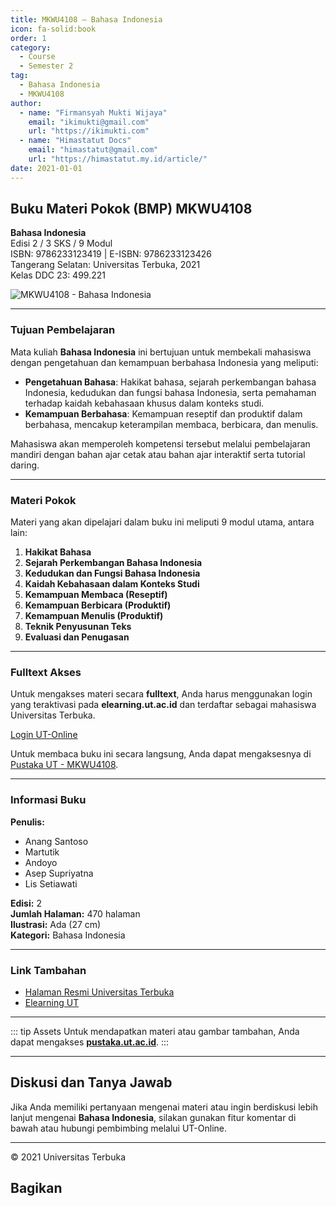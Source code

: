 ```yaml
--- 
title: MKWU4108 – Bahasa Indonesia
icon: fa-solid:book
order: 1
category:
  - Course
  - Semester 2
tag:
  - Bahasa Indonesia
  - MKWU4108
author:
  - name: "Firmansyah Mukti Wijaya"
    email: "ikimukti@gmail.com"
    url: "https://ikimukti.com"
  - name: "Himastatut Docs"
    email: "himastatut@gmail.com"
    url: "https://himastatut.my.id/article/"
date: 2021-01-01
--- 
```


## Buku Materi Pokok (BMP) MKWU4108

**Bahasa Indonesia**  
Edisi 2 / 3 SKS / 9 Modul  
ISBN: 9786233123419 | E-ISBN: 9786233123426  
Tangerang Selatan: Universitas Terbuka, 2021  
Kelas DDC 23: 499.221  

![MKWU4108 - Bahasa Indonesia](https://pustaka.ut.ac.id/lib/wp-content/uploads/2022/02/MKWU410802.jpeg)

--- 

### Tujuan Pembelajaran

Mata kuliah **Bahasa Indonesia** ini bertujuan untuk membekali mahasiswa dengan pengetahuan dan kemampuan berbahasa Indonesia yang meliputi:

- **Pengetahuan Bahasa**: Hakikat bahasa, sejarah perkembangan bahasa Indonesia, kedudukan dan fungsi bahasa Indonesia, serta pemahaman terhadap kaidah kebahasaan khusus dalam konteks studi.
- **Kemampuan Berbahasa**: Kemampuan reseptif dan produktif dalam berbahasa, mencakup keterampilan membaca, berbicara, dan menulis.

Mahasiswa akan memperoleh kompetensi tersebut melalui pembelajaran mandiri dengan bahan ajar cetak atau bahan ajar interaktif serta tutorial daring.

--- 

### Materi Pokok

Materi yang akan dipelajari dalam buku ini meliputi 9 modul utama, antara lain:

1. **Hakikat Bahasa**
2. **Sejarah Perkembangan Bahasa Indonesia**
3. **Kedudukan dan Fungsi Bahasa Indonesia**
4. **Kaidah Kebahasaan dalam Konteks Studi**
5. **Kemampuan Membaca (Reseptif)**
6. **Kemampuan Berbicara (Produktif)**
7. **Kemampuan Menulis (Produktif)**
8. **Teknik Penyusunan Teks**
9. **Evaluasi dan Penugasan**

--- 

### Fulltext Akses

Untuk mengakses materi secara **fulltext**, Anda harus menggunakan login yang teraktivasi pada **elearning.ut.ac.id** dan terdaftar sebagai mahasiswa Universitas Terbuka.

[Login UT-Online](http://elearning.ut.ac.id)

Untuk membaca buku ini secara langsung, Anda dapat mengaksesnya di [Pustaka UT - MKWU4108](https://pustaka.ut.ac.id/lib/mkwu4108-bahasa-indonesia-edisi-2/).

--- 

### Informasi Buku

**Penulis:**
- Anang Santoso
- Martutik
- Andoyo
- Asep Supriyatna
- Lis Setiawati

**Edisi:** 2  
**Jumlah Halaman:** 470 halaman  
**Ilustrasi:** Ada (27 cm)  
**Kategori:** Bahasa Indonesia  

--- 

### Link Tambahan

- [Halaman Resmi Universitas Terbuka](https://www.ut.ac.id)
- [Elearning UT](http://elearning.ut.ac.id)

--- 

::: tip Assets
Untuk mendapatkan materi atau gambar tambahan, Anda dapat mengakses **[pustaka.ut.ac.id](https://pustaka.ut.ac.id)**.
:::

--- 

## Diskusi dan Tanya Jawab

Jika Anda memiliki pertanyaan mengenai materi atau ingin berdiskusi lebih lanjut mengenai **Bahasa Indonesia**, silakan gunakan fitur komentar di bawah atau hubungi pembimbing melalui UT-Online.

--- 

<footer>
  <p>© 2021 Universitas Terbuka</p>
</footer>


## Bagikan
<Share colorful />
<GitContributors />
<GitChangelog />